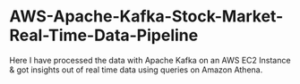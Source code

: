 # AWS-Apache-Kafka-Stock-Market-Real-Time-Data-Pipeline
Here I have processed the data with Apache Kafka on an AWS EC2 Instance &amp; got insights out of real time data using queries on Amazon Athena.
